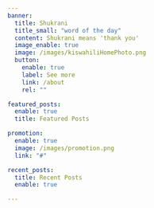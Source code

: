 ```yaml
---
banner:
  title: Shukrani
  title_small: "word of the day"
  content: Shukrani means 'thank you'
  image_enable: true
  image: /images/kiswahiliHomePhoto.png
  button:
    enable: true
    label: See more
    link: /about
    rel: ""

featured_posts:
  enable: true
  title: Featured Posts

promotion:
  enable: true
  image: /images/promotion.png
  link: "#"

recent_posts:
  title: Recent Posts
  enable: true

---
```

